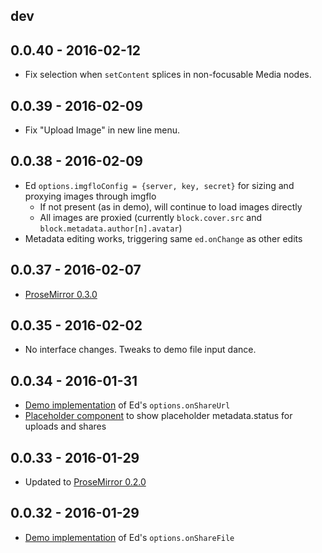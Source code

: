 ## dev

## 0.0.40 - 2016-02-12

* Fix selection when `setContent` splices in non-focusable Media nodes.

## 0.0.39 - 2016-02-09

* Fix "Upload Image" in new line menu.

## 0.0.38 - 2016-02-09

* Ed `options.imgfloConfig = {server, key, secret}` for sizing and proxying images through imgflo
  * If not present (as in demo), will continue to load images directly
  * All images are proxied (currently `block.cover.src` and `block.metadata.author[n].avatar`)
* Metadata editing works, triggering same `ed.onChange` as other edits

## 0.0.37 - 2016-02-07

* [ProseMirror 0.3.0](https://discuss.prosemirror.net/t/release-0-3-0/160)

## 0.0.35 - 2016-02-02

* No interface changes. Tweaks to demo file input dance.

## 0.0.34 - 2016-01-31

* [Demo implementation](./demo/demo.js) of Ed's `options.onShareUrl`
* [Placeholder component](./src/plugins/components/placeholder.js) to show placeholder metadata.status for uploads and shares

## 0.0.33 - 2016-01-29

* Updated to [ProseMirror 0.2.0](https://discuss.prosemirror.net/t/release-0-2-0/154/1)

## 0.0.32 - 2016-01-29

* [Demo implementation](./demo/demo.js) of Ed's `options.onShareFile`
